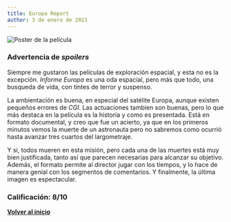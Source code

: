 ```yaml
---
title: Europa Report
author: 3 de enero de 2021
---
```


![](../img/europa_report.webp "Poster de la película")

### Advertencia de *spoilers*

Siempre me gustaron las películas de exploración espacial, y esta no es la excepción. *Informe Europa* es una oda espacial, pero más que todo, una busqueda de vida, con tintes de terror y suspenso.

La ambientación es buena, en especial del satélite Europa, aunque existen pequeños errores de *CGI*.
Las actuaciones tambien son buenas, pero lo que más destaca en la película es la historia y como es presentada.
Está en formato documental, y creo que fue un acierto, ya que en los primeros minutos vemos la muerte de un astronauta pero no sabremos como ocurrió hasta avanzar tres cuartos del largometraje.

Y si, todos mueren en esta misión, pero cada una de las muertes está muy bien justificada, tanto así que parecen necesarias para alcanzar su objetivo. Además, el formato permite al director jugar con los tiempos, y lo hace de manera genial con los segmentos de comentarios. Y finalmente, la última imagen es espectacular.

### Calificación: 8/10

[**Volver al inicio**](../index.html)

